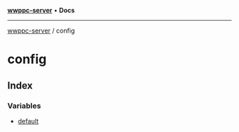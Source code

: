 [**wwppc-server**](../README.md) • **Docs**

***

[wwppc-server](../modules.md) / config

# config

## Index

### Variables

- [default](variables/default.md)
